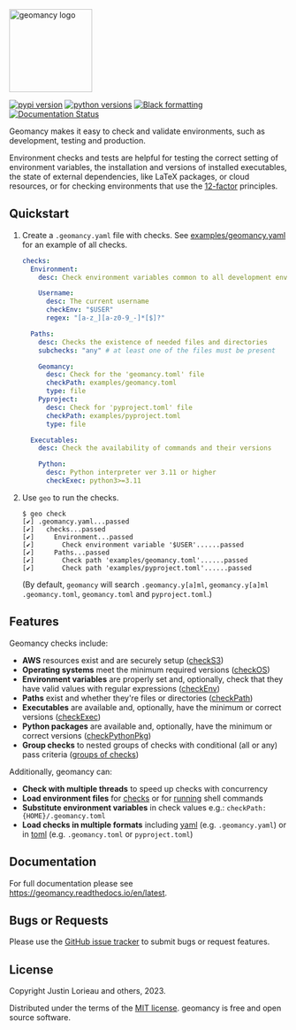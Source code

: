 <!-- start logo -->
<img src="https://raw.githubusercontent.com/jlorieau/geomancy/main/docs/_static/geomancy_logo.svg" alt="geomancy logo" height="150px"/>
<!-- end logo -->

<!-- start badges -->
[![pypi version](https://img.shields.io/pypi/v/geomancy.svg)](https://pypi.org/project/geomancy/)
[![python versions](https://img.shields.io/pypi/pyversions/geomancy.svg)](https://pypi.org/project/geomancy/)
[![Black formatting](https://img.shields.io/badge/code%20style-black-000000.svg)](https://github.com/psf/black)
[![Documentation Status](https://readthedocs.org/projects/geomancy/badge/?version=latest)](https://geomancy.readthedocs.io/en/latest/?badge=latest)
<!-- end badges -->
<!-- start intro -->
Geomancy makes it easy to check and validate environments, such as development,
testing and production.

Environment checks and tests are helpful for testing the correct setting
of environment variables, the installation and versions of installed
executables, the state of external dependencies, like LaTeX packages, or cloud
resources, or for checking environments that use the
[12-factor](http://12factor.net/) principles.
<!-- end intro -->

## Quickstart
<!-- start quickstart -->
1. Create a ``.geomancy.yaml`` file with checks. See
   [examples/geomancy.yaml](https://github.com/jlorieau/geomancy/blob/main/examples/geomancy.yaml)
   for an example of all checks.

    ```yaml
    checks:
      Environment:
        desc: Check environment variables common to all development environments

        Username:
          desc: The current username
          checkEnv: "$USER"
          regex: "[a-z_][a-z0-9_-]*[$]?"

      Paths:
        desc: Checks the existence of needed files and directories
        subchecks: "any" # at least one of the files must be present

        Geomancy:
          desc: Check for the 'geomancy.toml' file
          checkPath: examples/geomancy.toml
          type: file
        Pyproject:
          desc: Check for 'pyproject.toml' file
          checkPath: examples/pyproject.toml
          type: file

      Executables:
        desc: Check the availability of commands and their versions

        Python:
          desc: Python interpreter ver 3.11 or higher
          checkExec: python3>=3.11
    ```

2. Use ``geo`` to run the checks.

    ```shell
    $ geo check
    [✔] .geomancy.yaml...passed
    [✔]   checks...passed
    [✔]     Environment...passed
    [✔]       Check environment variable '$USER'......passed
    [✔]     Paths...passed
    [✔]       Check path 'examples/geomancy.toml'......passed
    [✔]       Check path 'examples/pyproject.toml'......passed
    ```

    (By default, ``geomancy`` will search ``.geomancy.y[a]ml``, ``geomancy.y[a]ml``
    ``.geomancy.toml``, ``geomancy.toml`` and ``pyproject.toml``.)
<!-- end quickstart -->

## Features
<!-- start features -->
Geomancy checks include:

- __AWS__ resources exist and are securely setup
  ([checkS3](https://geomancy.readthedocs.io/en/latest/usage/format.html#checkawss3))
- __Operating systems__ meet the minimum required versions
  ([checkOS](https://geomancy.readthedocs.io/en/latest/usage/format.html#checkplatform))
- __Environment variables__ are properly set and, optionally,
  check that they have valid values with regular expressions
  ([checkEnv](https://geomancy.readthedocs.io/en/latest/usage/format.html#checkenv))
- __Paths__ exist and whether they're files or directories
  ([checkPath](https://geomancy.readthedocs.io/en/latest/usage/format.html#checkpath))
- __Executables__ are available and, optionally, have the minimum or correct
  versions
  ([checkExec](https://geomancy.readthedocs.io/en/latest/usage/format.html#checkexec))
- __Python packages__ are available and, optionally, have the minimum or
  correct versions
  ([checkPythonPkg](https://geomancy.readthedocs.io/en/latest/usage/format.html#checkpythonpkg))
- __Group checks__ to nested groups of checks with conditional (all or any) pass
  criteria ([groups of checks](https://geomancy.readthedocs.io/en/latest/usage/format.html#check-groups))

Additionally, geomancy can:

- __Check with multiple threads__ to speed up checks with concurrency
- __Load environment files__ for
  [checks](https://geomancy.readthedocs.io/en/latest/usage/cmd_checks.html#environment-files)
  or for [running](https://geomancy.readthedocs.io/en/latest/usage/cmd_run.html#running-environments)
  shell commands
- __Substitute environment variables__ in check values e.g.:
  ``checkPath: {HOME}/.geomancy.toml``
- __Load checks in multiple formats__ including [yaml](https://yaml.org)
  (e.g. ``.geomancy.yaml``) or in [toml](https://toml.io/en/)
  (e.g. ``.geomancy.toml`` or ``pyproject.toml``)
<!-- end features -->

## Documentation

For full documentation please see https://geomancy.readthedocs.io/en/latest.


## Bugs or Requests
Please use the [GitHub issue tracker](https://github.com/jlorieau/geomancy/issues)
to submit bugs or request features.

## License

Copyright Justin Lorieau and others, 2023.

Distributed under the terms of the [MIT license](LICENSE).
geomancy is free and open source software.
